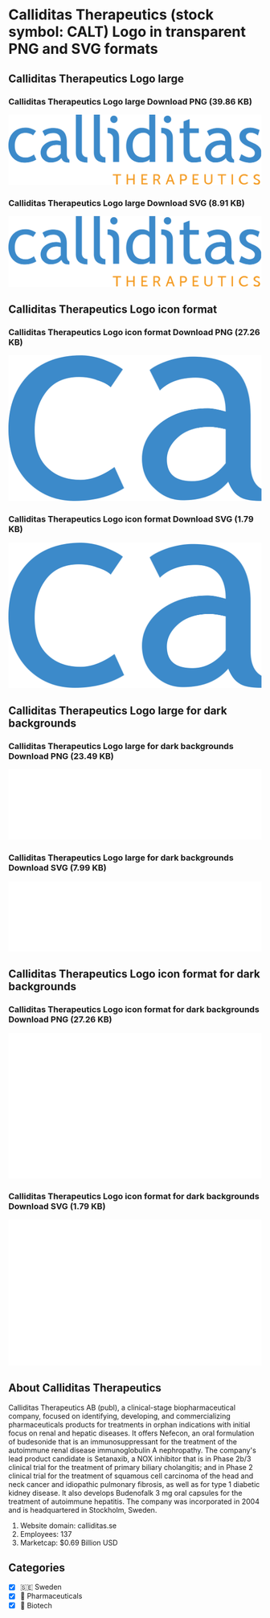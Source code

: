 # Calliditas Therapeutics (stock symbol: CALT) Logo in transparent PNG and SVG formats

## Calliditas Therapeutics Logo large

### Calliditas Therapeutics Logo large Download PNG (39.86 KB)

![Calliditas Therapeutics Logo large Download PNG (39.86 KB)](/img/orig/CALT_BIG-b51cbacb.png)

### Calliditas Therapeutics Logo large Download SVG (8.91 KB)

![Calliditas Therapeutics Logo large Download SVG (8.91 KB)](/img/orig/CALT_BIG-5f053e87.svg)

## Calliditas Therapeutics Logo icon format

### Calliditas Therapeutics Logo icon format Download PNG (27.26 KB)

![Calliditas Therapeutics Logo icon format Download PNG (27.26 KB)](/img/orig/CALT-89c9f3d5.png)

### Calliditas Therapeutics Logo icon format Download SVG (1.79 KB)

![Calliditas Therapeutics Logo icon format Download SVG (1.79 KB)](/img/orig/CALT-2f0c140c.svg)

## Calliditas Therapeutics Logo large for dark backgrounds

### Calliditas Therapeutics Logo large for dark backgrounds Download PNG (23.49 KB)

![Calliditas Therapeutics Logo large for dark backgrounds Download PNG (23.49 KB)](/img/orig/CALT_BIG.D-bc801798.png)

### Calliditas Therapeutics Logo large for dark backgrounds Download SVG (7.99 KB)

![Calliditas Therapeutics Logo large for dark backgrounds Download SVG (7.99 KB)](/img/orig/CALT_BIG.D-23d4facb.svg)

## Calliditas Therapeutics Logo icon format for dark backgrounds

### Calliditas Therapeutics Logo icon format for dark backgrounds Download PNG (27.26 KB)

![Calliditas Therapeutics Logo icon format for dark backgrounds Download PNG (27.26 KB)](/img/orig/CALT.D-14dc4a65.png)

### Calliditas Therapeutics Logo icon format for dark backgrounds Download SVG (1.79 KB)

![Calliditas Therapeutics Logo icon format for dark backgrounds Download SVG (1.79 KB)](/img/orig/CALT.D-964a1ac0.svg)

## About Calliditas Therapeutics

Calliditas Therapeutics AB (publ), a clinical-stage biopharmaceutical company, focused on identifying, developing, and commercializing pharmaceuticals products for treatments in orphan indications with initial focus on renal and hepatic diseases. It offers Nefecon, an oral formulation of budesonide that is an immunosuppressant for the treatment of the autoimmune renal disease immunoglobulin A nephropathy. The company's lead product candidate is Setanaxib, a NOX inhibitor that is in Phase 2b/3 clinical trial for the treatment of primary biliary cholangitis; and in Phase 2 clinical trial for the treatment of squamous cell carcinoma of the head and neck cancer and idiopathic pulmonary fibrosis, as well as for type 1 diabetic kidney disease. It also develops Budenofalk 3 mg oral capsules for the treatment of autoimmune hepatitis. The company was incorporated in 2004 and is headquartered in Stockholm, Sweden.

1. Website domain: calliditas.se
2. Employees: 137
3. Marketcap: $0.69 Billion USD


## Categories
- [x] 🇸🇪 Sweden
- [x] 💊 Pharmaceuticals
- [x] 🧬 Biotech
